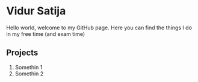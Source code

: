 # Vidur Satija

Hello world, welcome to my GitHub page. Here you can find the things I do in my free time (and exam time)

## Projects

1. Somethin 1
2. Somethin 2
